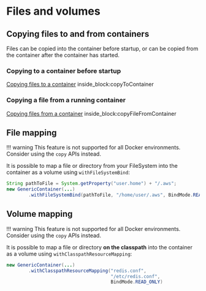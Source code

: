 # Files and volumes

## Copying files to and from containers

Files can be copied into the container before startup, or can be copied from the container after the container has started.

### Copying to a container before startup

<!--codeinclude-->
[Copying files to a container](../../core/src/test/java/org/testcontainers/junit/CopyFileToContainerTest.java) inside_block:copyToContainer
<!--/codeinclude-->

### Copying a file from a running container

<!--codeinclude-->
[Copying files from a container](../../core/src/test/java/org/testcontainers/junit/CopyFileToContainerTest.java) inside_block:copyFileFromContainer
<!--/codeinclude-->

## File mapping

!!! warning
    This feature is not supported for all Docker environments. Consider using the `copy` APIs instead.

It is possible to map a file or directory from your FileSystem into the container as a volume using `withFileSystemBind`:
```java
String pathToFile = System.getProperty("user.home") + "/.aws";
new GenericContainer(...)
        .withFileSystemBind(pathToFile, "/home/user/.aws", BindMode.READ_ONLY)
```

## Volume mapping

!!! warning
    This feature is not supported for all Docker environments. Consider using the `copy` APIs instead.

It is possible to map a file or directory **on the classpath** into the container as a volume using `withClasspathResourceMapping`:
```java
new GenericContainer(...)
        .withClasspathResourceMapping("redis.conf",
                                      "/etc/redis.conf",
                                      BindMode.READ_ONLY)
```

